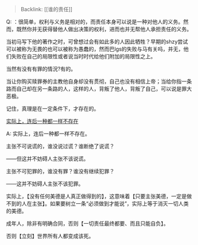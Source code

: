 > Backlink: [[谁的责任]]

Q: ：很简单，权利与义务是相对的，而责任本身可以说是一种对他人的义务。然而，既然你并无获得替他人做出决策的权利，进而也并无帮他人承担责任的义务。

当初马写下他的著作之时，可曾想过会有如此多的人因此牺牲？早期的shzy尝试可以被称为无畏的也可以被称为愚蠢的，然而巴lgs的失败与马有关吗，并无，他们失败在自己的局限性或者说当时时代给他们附加的局限性之上。

当然有没有有罪的情況?有的。

当让你购买赎罪券的主教他自身却没有贯彻，自己也没有相信上帝；当给你指一条路而自己却在另一条路的人，这样的人，背叛了他人，背叛了自己，可以说是罪大恶极。

记住，真理是在一定条件下，才存在的。

[实际上，连后一种都一样不存在](https://www.zhihu.com/pin/1338073785279959040)

A: 实际上，连后一种都一样不存在。

主张不可说谎的，谁没说过谎？谁断绝了说谎？

——但这并不妨碍人主张不该说谎。

主张不可犯罪的，谁没有罪？谁没有继续犯罪？

——这并不妨碍人主张不该犯罪。

实际上，【没有任何美德是人真正做得到的】，这意味着【只要主张美德，一定是做不到的人在主张】。如果要树立一条“必须做到才能说”，实际上等于消灭一切人类的美德。

成年人，除非有明确合同，否则【一切责任最终都要、而且只能自负】。

否则【立刻】世界所有人都变成该死。
